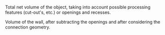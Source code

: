 Total net volume of the object, taking into account possible processing features (cut-out's, etc.) or openings and recesses.


<!-- comment -->


Volume of the wall, after subtracting the openings and after considering the connection geometry.
